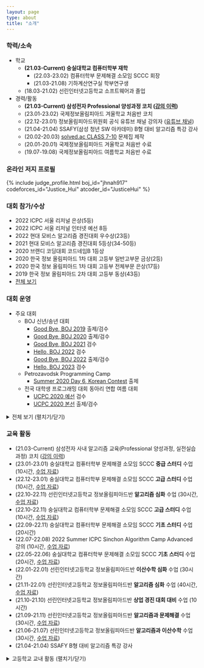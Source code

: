 ```yaml
---
layout: page
type: about
title: "소개"
---
```


### 학력/소속
* 학교
  * **(21.03-Current) 숭실대학교 컴퓨터학부 재학**
    * (22.03-23.02) 컴퓨터학부 문제해결 소모임 SCCC 회장
    * (21.03-21.08) 기하계산연구실 학부연구생
  * (18.03-21.02) 선린인터넷고등학교 소프트웨어과 졸업
* 경력/활동
  * **(21.03-Current) 삼성전자 Professional 양성과정 코치 ([강의 이력](/about/secpro/))**
  * (23.01-23.02) 국제정보올림피아드 겨울학교 처음반 코치
  * (22.12-23.01) 정보올림피아드위원회 공식 유튜브 채널 강의자 ([유튜브 채널](https://www.youtube.com/@ioikorea5159))
  * (21.04-21.04) SSAFY(삼성 청년 SW 아카데미) B형 대비 알고리즘 특강 강사
  * (20.02-20.03) [solved.ac CLASS 7-10](https://solved.ac/class) 문제집 제작
  * (20.01-20.01) 국제정보올림피아드 겨울학교 처음반 수료
  * (19.07-19.08) 국제정보올림피아드 여름학교 처음반 수료

### 온라인 저지 프로필
{% include judge_profile.html boj_id="jhnah917" codeforces_id="Justice_Hui" atcoder_id="JusticeHui" %}

### 대회 참가/수상
* 2022 ICPC 서울 리저널 은상(5등)
* 2022 ICPC 서울 리저널 인터넷 예선 8등
* 2022 현대 모비스 알고리즘 경진대회 우수상(23등)
* 2021 현대 모비스 알고리즘 경진대회 5등상(34-50등)
* 2020 브랜디 코딩대회 코드네임B 1등상
* 2020 한국 정보 올림피아드 1차 대회 고등부 일반고부문 금상(2등)
* 2020 한국 정보 올림피아드 1차 대회 고등부 전체부문 은상(17등)
* 2019 한국 정보 올림피아드 2차 대회 고등부 동상(43등)
* [전체 보기](/about/award/)

### 대회 운영
* 주요 대회
  * BOJ 신년/송년 대회
    * [Good Bye, BOJ 2019](http://icpc.me/c/497) 출제/검수
    * [Good Bye, BOJ 2020](http://icpc.me/c/578) 출제/검수
    * [Good Bye, BOJ 2021](http://icpc.me/c/744) 검수
    * [Hello, BOJ 2022](http://icpc.me/c/753) 검수
    * [Good Bye, BOJ 2022](http://icpc.me/c/928) 출제/검수
    * [Hello, BOJ 2023](http://icpc.me/c/936) 검수
  * Petrozavodsk Programming Camp
    * [Summer 2020 Day 6, Korean Contest](https://official.contest.yandex.com/ptz-summer-2020/contest/19421/standings/) 출제
  * 전국 대학생 프로그래밍 대회 동아리 연합 여름 대회
    * [UCPC 2020 예선](http://icpc.me/c/521) 검수
    * [UCPC 2020 본선](http://icpc.me/c/524) 출제/검수

<details markdown="1">
<summary>전체 보기 (펼치기/닫기)</summary>
<ul>
  {% for item in site.data.contest %}
    <li>
      ({{ item.date }}) {{ item.name }} {{ item.role }} ({% if item.link %}<a href="{{ item.link }}">{% endif %}{{ item.site }}{% if item.link %}</a>{% endif %})
    </li>
  {% endfor %}
</ul>
</details>

### 교육 활동
* (21.03-Current) 삼성전자 사내 알고리즘 교육(Professional 양성과정, 실전실습과정) 코치 ([강의 이력](/about/secpro/))
* (23.01-23.01) 숭실대학교 컴퓨터학부 문제해결 소모임 SCCC **중급 스터디** 수업 (10시간, [수업 자료](https://github.com/justiceHui/SSU-SCCC-Study/tree/master/2022-winter-intermediate))
* (22.12-23.01) 숭실대학교 컴퓨터학부 문제해결 소모임 SCCC **고급 스터디** 수업 (10시간, [수업 자료](https://github.com/justiceHui/SSU-SCCC-Study/tree/master/2022-winter-adv))
* (22.10-22.11) 선린인터넷고등학교 정보올림피아드반 **알고리즘 심화** 수업 (30시간, [수업 자료](https://github.com/justiceHui/Sunrin-SHARC/tree/master/2022-2nd))
* (22.10-22.11) 숭실대학교 컴퓨터학부 문제해결 소모임 SCCC **고급 스터디** 수업 (10시간, [수업 자료](https://github.com/justiceHui/SSU-SCCC-Study/tree/master/2022-autumn-adv))
* (22.09-22.11) 숭실대학교 컴퓨터학부 문제해결 소모임 SCCC **기초 스터디** 수업 (20시간)
* (22.07-22.08) 2022 Summer ICPC Sinchon Algorithm Camp Advanced 강의 (10시간, [수업 자료](https://github.com/justiceHui/SSU-SCCC-Study/tree/master/2022-summer-sinchon-intermediate))
* (22.05-22.06) 숭실대학교 컴퓨터학부 문제해결 소모임 SCCC **기초 스터디** 수업 (20시간, [수업 자료](https://github.com/justiceHui/SSU-SCCC-Study/tree/master/2022-spring-basic))
* (22.01-22.01) 선린인터넷고등학교 정보올림피아드반 **이산수학 심화** 수업 (30시간)
* (21.11-22.01) 선린인터넷고등학교 정보올림피아드반 **알고리즘 심화** 수업 (40시간, [수업 자료](https://github.com/justiceHui/Sunrin-SHARC/tree/master/2021-2nd))
* (21.10-21.10) 선린인터넷고등학교 정보올림피아드반 **상업 경진 대회 대비** 수업 (10시간)
* (21.09-21.11) 선린인터넷고등학교 정보올림피아드반 **알고리즘과 문제해결** 수업 (30시간, [수업 자료](https://github.com/justiceHui/Sunrin-SHARC/tree/master/2021-2nd))
* (21.06-21.07) 선린인터넷고등학교 정보올림피아드반 **알고리즘과 이산수학** 수업 (30시간, [수업 자료](https://github.com/justiceHui/Sunrin-SHARC/tree/master/2021-1st))
* (21.04-21.04) SSAFY B형 대비 알고리즘 특강 강사

<details markdown="1">
<summary>고등학교 교내 활동 (펼치기/닫기)</summary>
<ul>
<li>(20.08-20.12) 선린인터넷고등학교 정보올림피아드반 <b>KOI 대비</b> 수업 (<a href = "https://github.com/justiceHui/Sunrin-SHARC/tree/master/2020-2nd">수업 자료</a>)</li>
<li>(20.08-20.08) 선린인터넷고등학교 정보올림피아드반 <b>고급 알고리즘</b> 수업 (<a href = "https://github.com/justiceHui/Sunrin-SHARC/tree/master/2020-Summer">수업 자료</a>)</li>
<li>(20.02-20.08) 선린인터넷고등학교 정보올림피아드반 고급 알고리즘 교재 집필</li>
<li>(19.09-19.09) 소프트웨어 나눔축제(SSF 2019) 코딩 캠프 조교</li>
<li>(19.08-19.09) 소프트웨어 나눔축제(SSF 2019) 코딩 캠프 교재 집필</li>
<li>(19.05-19.07) 선린인터넷고등학교 프로그래밍 동아리(Unifox) 기초 자료구조/알고리즘 수업</li>
<li>(19.04-19.05) 선린인터넷고등학교 정보올림피아드반 KOI 1차 대비 수업</li>
<li>(19.01-19.01) 선린인터넷고등학교 신입생 특별 교육 조교</li>
<li>(18.12-19.01) 선린인터넷고등학교 신입생 특별 교육 연습 문제 출제/검수/해설</li>
<li>(18.09-18.11) 선린인터넷고등학교 알고리즘 스터디(Logic) 기초 알고리즘 수업</li>
<li>(18.09-18.09) 교육 봉사 동아리(Hello Coding) 코딩 캠프 C언어 수업</li>
<li>(18.09-18.09) 소프트웨어 나눔축제(SSF 2018) 코딩 캠프 조교</li>
</ul>
</details>
